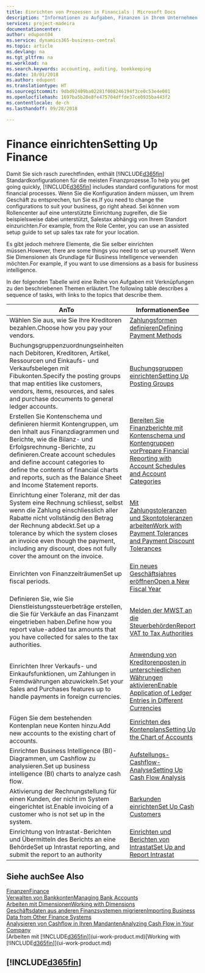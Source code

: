 ```yaml
---
title: Einrichten von Prozessen in Financials | Microsoft Docs
description: "Informationen zu Aufgaben, Finanzen in Ihrem Unternehmen einzurichten, um Ihrer Buchhaltung, oder Buchhaltungsanforderungen Prüfungen zu entsprechen."
services: project-madeira
documentationcenter: 
author: edupont04
ms.service: dynamics365-business-central
ms.topic: article
ms.devlang: na
ms.tgt_pltfrm: na
ms.workload: na
ms.search.keywords: accounting, auditing, bookkeeping
ms.date: 10/01/2018
ms.author: edupont
ms.translationtype: HT
ms.sourcegitcommit: 9dbd92409ba02281f008246194f3ce0c53e4e001
ms.openlocfilehash: 1697ba5b28e8fe475704dffde37ce0935ba443f2
ms.contentlocale: de-ch
ms.lasthandoff: 09/28/2018

---
```

# <a name="setting-up-finance"></a><span data-ttu-id="839d4-103">Finance einrichten</span><span class="sxs-lookup"><span data-stu-id="839d4-103">Setting Up Finance</span></span>
<span data-ttu-id="839d4-104">Damit Sie sich rasch zurechtfinden, enthält [!INCLUDE[d365fin](includes/d365fin_md.md)]  Standardkonfigurationen für die meisten Finanzprozesse.</span><span class="sxs-lookup"><span data-stu-id="839d4-104">To help you get going quickly, [!INCLUDE[d365fin](includes/d365fin_md.md)] includes standard configurations for most financial processes.</span></span> <span data-ttu-id="839d4-105">Wenn Sie die Konfiguration ändern müssen, um Ihrem Geschäft zu entsprechen, tun Sie es.</span><span class="sxs-lookup"><span data-stu-id="839d4-105">If you need to change the configurations to suit your business, go right ahead.</span></span> <span data-ttu-id="839d4-106">Sei können vom Rollencenter auf eine unterstützte Einrichtung zugreifen, die Sie beispielsweise dabei unterstützt, Salestax abhängig von Ihrem Standort einzurichten.</span><span class="sxs-lookup"><span data-stu-id="839d4-106">For example, from the Role Center, you can use an assisted setup guide to set up sales tax rate for your location.</span></span>  

<span data-ttu-id="839d4-107">Es gibt jedoch mehrere Elemente, die Sie selber einrichten müssen.</span><span class="sxs-lookup"><span data-stu-id="839d4-107">However, there are some things you need to set up yourself.</span></span> <span data-ttu-id="839d4-108">Wenn Sie Dimensionen als Grundlage für Business Intelligence verwenden möchten.</span><span class="sxs-lookup"><span data-stu-id="839d4-108">For example, if you want to use dimensions as a basis for business intelligence.</span></span>  

<span data-ttu-id="839d4-109">In der folgenden Tabelle wird eine Reihe von Aufgaben mit Verknüpfungen zu den beschriebenen Themen erläutert.</span><span class="sxs-lookup"><span data-stu-id="839d4-109">The following table describes a sequence of tasks, with links to the topics that describe them.</span></span>

| <span data-ttu-id="839d4-110">An</span><span class="sxs-lookup"><span data-stu-id="839d4-110">To</span></span> | <span data-ttu-id="839d4-111">Informationen</span><span class="sxs-lookup"><span data-stu-id="839d4-111">See</span></span> |
| --- | --- |
| <span data-ttu-id="839d4-112">Wählen Sie aus, wie Sie Ihre Kreditoren bezahlen.</span><span class="sxs-lookup"><span data-stu-id="839d4-112">Choose how you pay your vendors.</span></span> |[<span data-ttu-id="839d4-113">Zahlungsformen definieren</span><span class="sxs-lookup"><span data-stu-id="839d4-113">Defining Payment Methods</span></span>](finance-payment-methods.md) |
| <span data-ttu-id="839d4-114">Buchungsgruppenzuordnungseinheiten nach Debitoren, Kreditoren, Artikel, Ressourcen und Einkaufs- und Verkaufsbelegen mit Fibukonten.</span><span class="sxs-lookup"><span data-stu-id="839d4-114">Specify the posting groups that map entities like customers, vendors, items, resources, and sales and purchase documents to general ledger accounts.</span></span> |[<span data-ttu-id="839d4-115">Buchungsgruppen einrichten</span><span class="sxs-lookup"><span data-stu-id="839d4-115">Setting Up Posting Groups</span></span>](finance-posting-groups.md)|
|<span data-ttu-id="839d4-116">Erstellen Sie Kontenschema und definieren hiermit Kontengruppen, um den Inhalt aus Finanzdiagrammen und Berichte, wie die Bilanz- und Erfolgsrechnung-Berichte, zu definieren.</span><span class="sxs-lookup"><span data-stu-id="839d4-116">Create account schedules and define account categories to define the contents of financial charts and reports, such as the Balance Sheet and Income Statement reports.</span></span>|[<span data-ttu-id="839d4-117">Bereiten Sie Finanzberichte mit Kontenschema und Kontengruppen vor</span><span class="sxs-lookup"><span data-stu-id="839d4-117">Prepare Financial Reporting with Account Schedules and Account Categories</span></span>](bi-how-work-account-schedule.md)|
|<span data-ttu-id="839d4-118">Einrichtung einer Toleranz, mit der das System eine Rechnung schliesst, selbst wenn die Zahlung einschliesslich aller Rabatte nicht vollständig den Betrag der Rechnung abdeckt.</span><span class="sxs-lookup"><span data-stu-id="839d4-118">Set up a tolerance by which the system closes an invoice even though the payment, including any discount, does not fully cover the amount on the invoice.</span></span>|[<span data-ttu-id="839d4-119">Mit Zahlungstoleranzen und Skontotoleranzen arbeiten</span><span class="sxs-lookup"><span data-stu-id="839d4-119">Work with Payment Tolerances and Payment Discount Tolerances</span></span>](finance-payment-tolerance-and-payment-discount-tolerance.md)|
| <span data-ttu-id="839d4-120">Einrichten von Finanzzeiträumen</span><span class="sxs-lookup"><span data-stu-id="839d4-120">Set up fiscal periods.</span></span> |[<span data-ttu-id="839d4-121">Ein neues Geschäftsjahres eröffnen</span><span class="sxs-lookup"><span data-stu-id="839d4-121">Open a New Fiscal Year</span></span>](finance-how-open-new-fiscal-year.md) |
| <span data-ttu-id="839d4-122">Definieren Sie, wie Sie Dienstleistungssteuerbeträge erstellen, die Sie für Verkäufe an das Finanzamt eingetrieben haben.</span><span class="sxs-lookup"><span data-stu-id="839d4-122">Define how you report value-added tax amounts that you have collected for sales to the tax authorities.</span></span> |[<span data-ttu-id="839d4-123">Melden der MWST an die Steuerbehörden</span><span class="sxs-lookup"><span data-stu-id="839d4-123">Report VAT to Tax Authorities</span></span>](finance-how-report-vat.md)|
| <span data-ttu-id="839d4-124">Einrichten Ihrer Verkaufs- und Einkaufsfunktionen, um Zahlungen in Fremdwährungen abzuwickeln.</span><span class="sxs-lookup"><span data-stu-id="839d4-124">Set your Sales and Purchases features up to handle payments in foreign currencies.</span></span>|[<span data-ttu-id="839d4-125">Anwendung von Kreditorenposten in unterschiedlichen Währungen aktivieren</span><span class="sxs-lookup"><span data-stu-id="839d4-125">Enable Application of Ledger Entries in Different Currencies</span></span>](finance-how-enable-application-ledger-entries-different-currencies.md)
| <span data-ttu-id="839d4-126">Fügen Sie dem bestehenden Kontenplan neue Konten hinzu.</span><span class="sxs-lookup"><span data-stu-id="839d4-126">Add new accounts to the existing chart of accounts.</span></span> |[<span data-ttu-id="839d4-127">Einrichten des Kontenplans</span><span class="sxs-lookup"><span data-stu-id="839d4-127">Setting Up the Chart of Accounts</span></span>](finance-setup-chart-accounts.md) |
| <span data-ttu-id="839d4-128">Einrichten Business Intelligence (BI)- Diagrammen, um Cashflow zu analysieren.</span><span class="sxs-lookup"><span data-stu-id="839d4-128">Set up business intelligence (BI) charts to analyze cash flow.</span></span> |[<span data-ttu-id="839d4-129">Aufstellungs-Cashflow-Analyse</span><span class="sxs-lookup"><span data-stu-id="839d4-129">Setting Up Cash Flow Analysis</span></span>](finance-setup-cash-flow-analyses.md) |
|<span data-ttu-id="839d4-130">Aktivierung der Rechnungstellung für einen Kunden, der nicht im System eingerichtet ist.</span><span class="sxs-lookup"><span data-stu-id="839d4-130">Enable invoicing of a customer who is not set up in the system.</span></span>|[<span data-ttu-id="839d4-131">Barkunden einrichten</span><span class="sxs-lookup"><span data-stu-id="839d4-131">Set Up Cash Customers</span></span>](finance-how-to-set-up-cash-customers.md)|
| <span data-ttu-id="839d4-132">Einrichtung von Intrastat-Berichten und Übermitteln des Berichts an eine Behörde</span><span class="sxs-lookup"><span data-stu-id="839d4-132">Set up Intrastat reporting, and submit the report to an authority</span></span> | [<span data-ttu-id="839d4-133">Einrichten und Berichten von Intrastat</span><span class="sxs-lookup"><span data-stu-id="839d4-133">Set Up and Report Intrastat</span></span>](finance-how-setup-report-intrastat.md)|

## <a name="see-also"></a><span data-ttu-id="839d4-134">Siehe auch</span><span class="sxs-lookup"><span data-stu-id="839d4-134">See Also</span></span>
[<span data-ttu-id="839d4-135">Finanzen</span><span class="sxs-lookup"><span data-stu-id="839d4-135">Finance</span></span>](finance.md)  
[<span data-ttu-id="839d4-136">Verwalten von Bankkonten</span><span class="sxs-lookup"><span data-stu-id="839d4-136">Managing Bank Accounts</span></span>](bank-manage-bank-accounts.md)  
[<span data-ttu-id="839d4-137">Arbeiten mit Dimensionen</span><span class="sxs-lookup"><span data-stu-id="839d4-137">Working with Dimensions</span></span>](finance-dimensions.md)  
[<span data-ttu-id="839d4-138">Geschäftsdaten aus anderen Finanzsystemen migrieren</span><span class="sxs-lookup"><span data-stu-id="839d4-138">Importing Business Data from Other Finance Systems</span></span>](across-import-data-configuration-packages.md)  
[<span data-ttu-id="839d4-139">Analysieren von Cashflow in Ihren Mandanten</span><span class="sxs-lookup"><span data-stu-id="839d4-139">Analyzing Cash Flow in Your Company</span></span>](finance-analyze-cash-flow.md)  
<span data-ttu-id="839d4-140">[Arbeiten mit [!INCLUDE[d365fin](includes/d365fin_md.md)]](ui-work-product.md)</span><span class="sxs-lookup"><span data-stu-id="839d4-140">[Working with [!INCLUDE[d365fin](includes/d365fin_md.md)]](ui-work-product.md)</span></span>  

## [!INCLUDE[d365fin](includes/free_trial_md.md)]  

